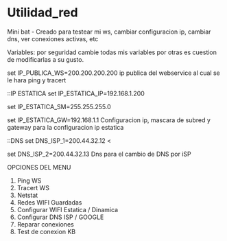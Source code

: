 # Utilidad_red
Mini bat - Creado para testear mi ws, cambiar configuracion ip, cambiar dns, ver conexiones activas, etc

Variables: 
por seguridad cambie todas mis variables por otras es cuestion de modificarlas a su gusto. 

set IP_PUBLICA_WS=200.200.200.200       ip publica del webservice al cual se le hara ping y tracert

::IP ESTATICA
set IP_ESTATICA_IP=192.168.1.200       

set IP_ESTATICA_SM=255.255.255.0        

set IP_ESTATICA_GW=192.168.1.1           Configuracion ip, mascara de subred y gateway para la configuracion ip estatica

::DNS
set DNS_ISP_1=200.44.32.12             <

set DNS_ISP_2=200.44.32.13               Dns para el cambio de DNS por iSP

OPCIONES DEL MENU
  1. Ping WS
  2. Tracert WS
  3. Netstat
  4. Redes WIFI Guardadas
  5. Configurar WIFI Estatica / Dinamica 
  6. Configurar DNS ISP / GOOGLE
  7. Reparar conexiones
  8. Test de conexion KB

